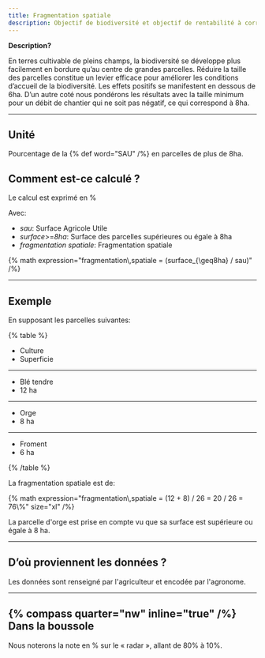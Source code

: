 ```yaml
---
title: Fragmentation spatiale
description: Objectif de biodiversité et objectif de rentabilité à correler
---
```


**Description?**

En terres cultivable de pleins champs, la biodiversité se développe plus facilement en bordure qu’au centre de grandes parcelles. Réduire la taille des parcelles constitue un levier efficace pour améliorer les conditions d’accueil de la biodiversité. Les effets positifs se manifestent en dessous de 6ha. D’un autre coté nous pondérons les résultats avec la taille minimum pour un débit de chantier qui ne soit pas négatif, ce qui correspond à 8ha.

---

## Unité

Pourcentage de la {% def word="SAU" /%} en parcelles de plus de 8ha.

## Comment est-ce calculé ?

Le calcul est exprimé en %

Avec:

- _sau_: Surface Agricole Utile
- _surface_>=_8ha_: Surface des parcelles supérieures ou égale à 8ha
- _fragmentation_ _spatiale_: Fragmentation spatiale

{% math expression="fragmentation\\,spatiale = (surface_{\\geq8ha} / sau)" /%}

---

## Exemple

En supposant les parcelles suivantes:

{% table %}

- Culture
- Superficie

---

- Blé tendre
- 12 ha

---

- Orge
- 8 ha

---

- Froment
- 6 ha

{% /table %}

La fragmentation spatiale est de:

{% math expression="fragmentation\\,spatiale = (12 + 8) / 26 = 20 / 26 = 76\\%" size="xl" /%}

La parcelle d'orge est prise en compte vu que sa surface est supérieure ou égale à 8 ha.

---

## D’où proviennent les données ?

Les données sont renseigné par l'agriculteur et encodée par l'agronome.

---

## {% compass quarter="nw" inline="true" /%} Dans la boussole

Nous noterons la note en % sur le « radar », allant de 80% à 10%.
